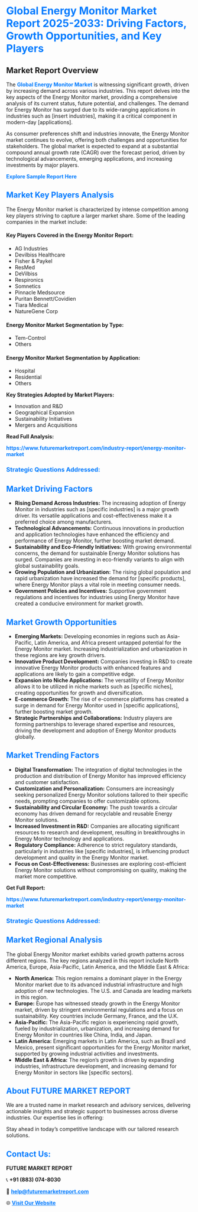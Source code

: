 <h1 style="color: #007BFF;">Global Energy Monitor Market Report 2025-2033: Driving Factors, Growth Opportunities, and Key Players</h1>

<section id="overview">
<h2>Market Report Overview</h2>
<p>The <a href="https://www.futuremarketreport.com/industry-report/energy-monitor-market" style="color: #007BFF; text-decoration: none;"><strong>Global Energy Monitor Market</strong></a> is witnessing significant growth, driven by increasing demand across various industries. This report delves into the key aspects of the Energy Monitor market, providing a comprehensive analysis of its current status, future potential, and challenges. The demand for Energy Monitor has surged due to its wide-ranging applications in industries such as [insert industries], making it a critical component in modern-day [applications].</p>
<p>As consumer preferences shift and industries innovate, the Energy Monitor market continues to evolve, offering both challenges and opportunities for stakeholders. The global market is expected to expand at a substantial compound annual growth rate (CAGR) over the forecast period, driven by technological advancements, emerging applications, and increasing investments by major players.</p>
</section>

<section id="overview">
<p><a href="https://www.futuremarketreport.com/request-sample/reportId=31999" style="color: #007BFF; text-decoration: none;"><strong>Explore Sample Report Here</strong></a></p>
</section>

<section id="key-players">
<h2 style="color: #007BFF;">Market Key Players Analysis</h2>
<p>The Energy Monitor market is characterized by intense competition among key players striving to capture a larger market share. Some of the leading companies in the market include:</p>
<h4>Key Players Covered in the Energy Monitor Report:</h4>
<ul><li>AG Industries</li><li>Devilbiss Healthcare</li><li>Fisher &amp; Paykel</li><li>ResMed</li><li>DeVilbiss</li><li>Respironics</li><li>Somnetics</li><li>Pinnacle Medsource</li><li>Puritan Bennett/Covidien</li><li>Tiara Medical</li><li>NatureGene Corp</li></ul>
<h4>Energy Monitor Market Segmentation by Type:</h4>
<ul><li>Tem-Control</li><li>Others</li></ul>

<h4>Energy Monitor Market Segmentation by Application:</h4>
<ul><li>Hospital</li><li>Residential</li><li>Others</li></ul>
<p><strong>Key Strategies Adopted by Market Players:</strong></p>
<ul>
<li>Innovation and R&D</li>
<li>Geographical Expansion</li>
<li>Sustainability Initiatives</li>
<li>Mergers and Acquisitions</li>
</ul>
</section>

<section>
<p><strong>Read Full Analysis: </strong></p><a href="https://www.futuremarketreport.com/industry-report/energy-monitor-market" style="color: #007BFF; text-decoration: none;"><strong>https://www.futuremarketreport.com/industry-report/energy-monitor-market</strong></a>
<h3 style="color: #007BFF;">Strategic Questions Addressed:</h3>
</section>

<section id="driving-factors">
<h2 style="color: #007BFF;">Market Driving Factors</h2>
<ul>
<li><strong>Rising Demand Across Industries:</strong> The increasing adoption of Energy Monitor in industries such as [specific industries] is a major growth driver. Its versatile applications and cost-effectiveness make it a preferred choice among manufacturers.</li>
<li><strong>Technological Advancements:</strong> Continuous innovations in production and application technologies have enhanced the efficiency and performance of Energy Monitor, further boosting market demand.</li>
<li><strong>Sustainability and Eco-Friendly Initiatives:</strong> With growing environmental concerns, the demand for sustainable Energy Monitor solutions has surged. Companies are investing in eco-friendly variants to align with global sustainability goals.</li>
<li><strong>Growing Population and Urbanization:</strong> The rising global population and rapid urbanization have increased the demand for [specific products], where Energy Monitor plays a vital role in meeting consumer needs.</li>
<li><strong>Government Policies and Incentives:</strong> Supportive government regulations and incentives for industries using Energy Monitor have created a conducive environment for market growth.</li>
</ul>
</section>

<section id="growth-opportunities">
<h2 style="color: #007BFF;">Market Growth Opportunities</h2>
<ul>
<li><strong>Emerging Markets:</strong> Developing economies in regions such as Asia-Pacific, Latin America, and Africa present untapped potential for the Energy Monitor market. Increasing industrialization and urbanization in these regions are key growth drivers.</li>
<li><strong>Innovative Product Development:</strong> Companies investing in R&D to create innovative Energy Monitor products with enhanced features and applications are likely to gain a competitive edge.</li>
<li><strong>Expansion into Niche Applications:</strong> The versatility of Energy Monitor allows it to be utilized in niche markets such as [specific niches], creating opportunities for growth and diversification.</li>
<li><strong>E-commerce Growth:</strong> The rise of e-commerce platforms has created a surge in demand for Energy Monitor used in [specific applications], further boosting market growth.</li>
<li><strong>Strategic Partnerships and Collaborations:</strong> Industry players are forming partnerships to leverage shared expertise and resources, driving the development and adoption of Energy Monitor products globally.</li>
</ul>
</section>

<section id="trending-factors">
<h2 style="color: #007BFF;">Market Trending Factors</h2>
<ul>
<li><strong>Digital Transformation:</strong> The integration of digital technologies in the production and distribution of Energy Monitor has improved efficiency and customer satisfaction.</li>
<li><strong>Customization and Personalization:</strong> Consumers are increasingly seeking personalized Energy Monitor solutions tailored to their specific needs, prompting companies to offer customizable options.</li>
<li><strong>Sustainability and Circular Economy:</strong> The push towards a circular economy has driven demand for recyclable and reusable Energy Monitor solutions.</li>
<li><strong>Increased Investment in R&D:</strong> Companies are allocating significant resources to research and development, resulting in breakthroughs in Energy Monitor technology and applications.</li>
<li><strong>Regulatory Compliance:</strong> Adherence to strict regulatory standards, particularly in industries like [specific industries], is influencing product development and quality in the Energy Monitor market.</li>
<li><strong>Focus on Cost-Effectiveness:</strong> Businesses are exploring cost-efficient Energy Monitor solutions without compromising on quality, making the market more competitive.</li>
</ul>
</section>

<section>
<p><strong>Get Full Report: </strong></p><a href="https://www.futuremarketreport.com/industry-report/energy-monitor-market" style="color: #007BFF; text-decoration: none;"><strong>https://www.futuremarketreport.com/industry-report/energy-monitor-market</strong></a>
<h3 style="color: #007BFF;">Strategic Questions Addressed:</h3>
</section>


<section id="regional-analysis">
<h2 style="color: #007BFF;">Market Regional Analysis</h2>
<p>The global Energy Monitor market exhibits varied growth patterns across different regions. The key regions analyzed in this report include North America, Europe, Asia-Pacific, Latin America, and the Middle East & Africa:</p>
<ul>
<li><strong>North America:</strong> This region remains a dominant player in the Energy Monitor market due to its advanced industrial infrastructure and high adoption of new technologies. The U.S. and Canada are leading markets in this region.</li>
<li><strong>Europe:</strong> Europe has witnessed steady growth in the Energy Monitor market, driven by stringent environmental regulations and a focus on sustainability. Key countries include Germany, France, and the U.K.</li>
<li><strong>Asia-Pacific:</strong> The Asia-Pacific region is experiencing rapid growth, fueled by industrialization, urbanization, and increasing demand for Energy Monitor in countries like China, India, and Japan.</li>
<li><strong>Latin America:</strong> Emerging markets in Latin America, such as Brazil and Mexico, present significant opportunities for the Energy Monitor market, supported by growing industrial activities and investments.</li>
<li><strong>Middle East & Africa:</strong> The region’s growth is driven by expanding industries, infrastructure development, and increasing demand for Energy Monitor in sectors like [specific sectors].</li>
</ul>
</section>

<footer>
<h2 style="color: #007BFF;">About FUTURE MARKET REPORT</h2>
<p>We are a trusted name in market research and advisory services, delivering actionable insights and strategic support to businesses across diverse industries. Our expertise lies in offering:</p>

<p>Stay ahead in today’s competitive landscape with our tailored research solutions.</p>

<h2 style="color: #007BFF;">Contact Us:</h2>
<p><strong>FUTURE MARKET REPORT</strong></p>
<p>📞 <strong>+91 (883) 074-8030</strong></p>
<p>📧 <strong><a href="mailto:help@futuremarketreport.com" style="color: #007BFF;">help@futuremarketreport.com</a></strong></p>
<p>🌐 <strong><a href="https://www.futuremarketreport.com/" style="color: #007BFF;">Visit Our Website</a></strong></p>
</footer>